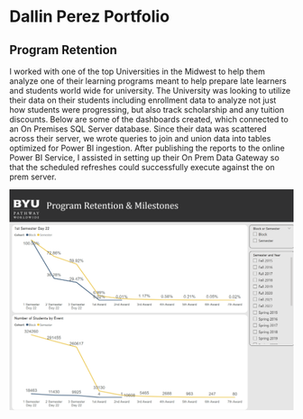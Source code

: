 # Dallin Perez Portfolio

## Program Retention
I worked with one of the top Universities in the Midwest to help them analyze one of their learning programs meant to help prepare late learners and students world wide for university. The University was looking to utilize their data on their students including enrollment data to analyze not just how students were progressing, but also track scholarship and any tuition discounts. Below are some of the dashboards created, which connected to an On Premises SQL Server database. Since their data was scattered across their server, we wrote queries to join and union data into tables optimized for Power BI ingestion. After publishing the reports to the online Power BI Service, I assisted in setting up their On Prem Data Gateway so that the scheduled refreshes could successfully execute against the on prem server.

<img src="screenshots/Program Retention.png" alt="sc1">

